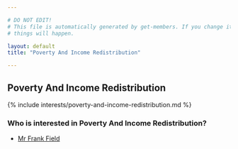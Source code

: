 ```yaml
---

# DO NOT EDIT!
# This file is automatically generated by get-members. If you change it, bad
# things will happen.

layout: default
title: "Poverty And Income Redistribution"

---
```


## Poverty And Income Redistribution

{% include interests/poverty-and-income-redistribution.md %}

### Who is interested in Poverty And Income Redistribution?


* [Mr Frank Field](/members/mr-frank-field.html)
